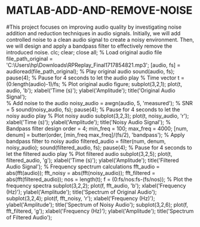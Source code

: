 # MATLAB-ADD-AND-REMOVE-NOISE
#This project focuses on improving audio quality by investigating noise addition and reduction techniques in audio signals. Initially, we will add controlled noise to a clean audio signal to create a noisy environment. Then, we will design and apply a bandpass filter to effectively remove the introduced noise. 
clc; 
clear; 
close all; 
% Load original audio file 
file_path_original = 'C:\Users\hp\Downloads\RPReplay_Final1717854821.mp3'; 
[audio, fs] = audioread(file_path_original); 
% Play original audio 
sound(audio, fs); 
pause(4); % Pause for 4 seconds to let the audio play 
% Time vector 
t = (0:length(audio)-1)/fs; 
% Plot original audio 
figure; 
subplot(3,2,1); 
plot(t, audio, 'b'); 
xlabel('Time (s)'); 
ylabel('Amplitude'); 
title('Original Audio Signal');  
% Add noise to the audio 
noisy_audio = awgn(audio, 5, 'measured'); % SNR = 5 
sound(noisy_audio, fs); 
pause(4); % Pause for 4 seconds to let the noisy audio play 
% Plot noisy audio 
subplot(3,2,3); 
plot(t, noisy_audio, 'r'); 
xlabel('Time (s)'); 
ylabel('Amplitude'); 
title('Noisy Audio Signal'); 
% Bandpass filter design 
order = 4; 
min_freq = 100; 
max_freq = 4000; 
[num, denum] = butter(order, [min_freq max_freq]/(fs/2), 'bandpass'); 
% Apply bandpass filter to noisy audio 
filtered_audio = filter(num, denum, noisy_audio); 
sound(filtered_audio, fs); 
pause(4); % Pause for 4 seconds to let the filtered audio play 
% Plot filtered audio 
subplot(3,2,5); 
plot(t, filtered_audio, 'g'); 
xlabel('Time (s)'); 
ylabel('Amplitude'); 
title('Filtered Audio Signal'); 
% Frequency spectrum calculations 
fft_audio = abs(fft(audio)); 
fft_noisy = abs(fft(noisy_audio)); 
fft_filtered = abs(fft(filtered_audio)); 
nos = length(t); 
f = (0:fs/nos:fs-(fs/nos)); 
% Plot the frequency spectra 
subplot(3,2,2); 
plot(f, fft_audio, 'b'); 
xlabel('Frequency (Hz)'); 
ylabel('Amplitude'); 
title('Spectrum of Original Audio'); 
subplot(3,2,4); 
plot(f, fft_noisy, 'r'); 
xlabel('Frequency (Hz)'); 
ylabel('Amplitude'); 
title('Spectrum of Noisy Audio'); 
subplot(3,2,6); 
plot(f, fft_filtered, 'g'); 
xlabel('Frequency (Hz)'); 
ylabel('Amplitude'); 
title('Spectrum of Filtered Audio');
